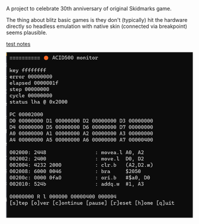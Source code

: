 A project to celebrate 30th anniversary of original Skidmarks game.

The thing about blitz basic games is they don't (typically) hit the hardware directly so headless emulation with native skin (connected via breakpoint) seems plausible.

[test notes](notes/notes.txt)

![acid500 monitor tool](media/acid500lha.png)

